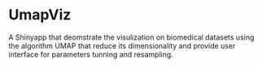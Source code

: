 # UmapViz
A Shinyapp that deomstrate the visulization on biomedical datasets using the algorithm UMAP that reduce its dimensionality and provide user interface for parameters tunning and resampling.
